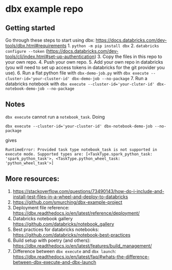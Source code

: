 # dbx example repo

## Getting started
Go through these steps to start using dbx: https://docs.databricks.com/dev-tools/dbx.html#requirements
    1. `python -m pip install dbx`
    2. `databricks configure --token` (https://docs.databricks.com/dev-tools/cli/index.html#set-up-authentication)
    3. Copy the files in this repo to your own repo.
    4. Push your own repo.
    5. Add your own repo in databricks (you will need to set up access tokens in databricks for the git provider you use).
    6. Run a flat python file with `dbx-demo-job.py` with `dbx execute --cluster-id='your-cluster-id' dbx-demo-job --no-package`
    7. Run a databricks notebook with `dbx execute --cluster-id='your-cluter-id' dbx-notebook-demo-job --no-package`


## Notes
`dbx execute` cannot run a `notebook_task`. Doing
```
dbx execute --cluster-id='your-cluster-id' dbx-notebook-demo-job --no-package
```
gives
```
RuntimeError: Provided task type notebook_task is not supported in execute mode. Supported types are: [<TaskType.spark_python_task: 'spark_python_task'>, <TaskType.python_wheel_task: 'python_wheel_task'>]
```

## More resources:
1. https://stackoverflow.com/questions/73490143/how-do-i-include-and-install-test-files-in-a-wheel-and-deploy-to-databricks
2. https://github.com/smurching/dbx-example-project
3. Deployment file reference: https://dbx.readthedocs.io/en/latest/reference/deployment/
4. Databricks notebook gallery https://github.com/databricks/notebook_gallery
5. Best practices for databricks notebooks: https://github.com/databricks/notebook-best-practices
6. Build setup with poetry (and others): https://dbx.readthedocs.io/en/latest/features/build_management/
7. Difference between `dbx execute` and `dbx launch`: https://dbx.readthedocs.io/en/latest/faq/#whats-the-difference-between-dbx-execute-and-dbx-launch
